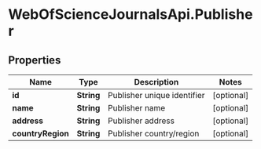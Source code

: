 # WebOfScienceJournalsApi.Publisher

## Properties

Name | Type | Description | Notes
------------ | ------------- | ------------- | -------------
**id** | **String** | Publisher unique identifier | [optional] 
**name** | **String** | Publisher name | [optional] 
**address** | **String** | Publisher address | [optional] 
**countryRegion** | **String** | Publisher country/region | [optional] 


